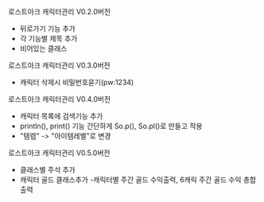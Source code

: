 로스트아크 캐릭터관리 V0.2.0버전
- 뒤로가기 기능 추가
- 각 기능별 제목 추가
- 비어있는 클래스 

로스트아크 캐릭터관리 V0.3.0버전
- 캐릭터 삭제시 비밀번호묻기(pw:1234)

로스트아크 캐릭터관리 V0.4.0버전
- 캐릭터 목록에 검색기능 추가
- println(), print() 기능 간단하게 
  So.p(), So.pl()로 만들고 적용
- "템렙" -> "아이템레벨"로 변경

로스트아크 캐릭터관리 V0.5.0버전
- 클래스별 주석 추가
- 캐릭터 골드 클래스추가
  -캐릭터별 주간 골드 수익출력, 6캐릭 주간 골드 수익 총합출력

